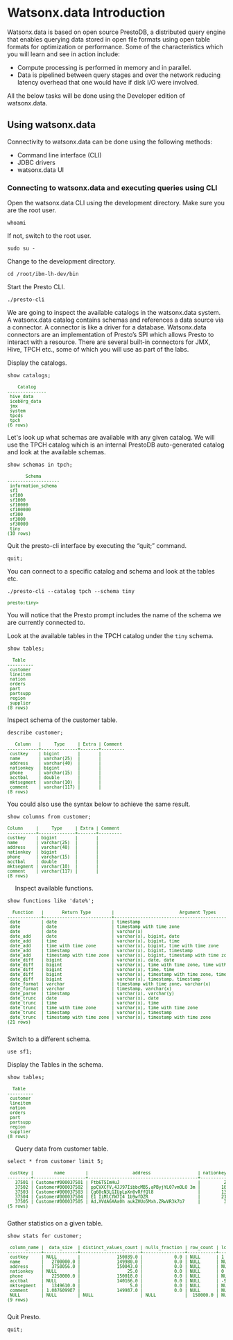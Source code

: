 # Watsonx.data Introduction
 
 Watsonx.data is based on open source PrestoDB, a distributed query engine that enables querying data stored in open file formats using open table formats for optimization or performance. Some of the characteristics which you will learn and see in action include:

   * Compute processing is performed in memory and in parallel.
   * Data is pipelined between query stages and over the network reducing latency overhead that one would have if disk I/O were involved.

All the below tasks will be done using the Developer edition of watsonx.data.

## Using watsonx.data
Connectivity to watsonx.data can be done using the following methods:

   * Command line interface (CLI)
   * JDBC drivers
   * watsonx.data UI 

### Connecting to watsonx.data and executing queries using CLI

Open the watsonx.data CLI using the development directory. Make sure you are the root user. 
```
whoami
```

If not, switch to the root user.
```
sudo su -
```
Change to the development directory.
```
cd /root/ibm-lh-dev/bin
```
Start the Presto CLI.
```
./presto-cli
```

We are going to inspect the available catalogs in the watsonx.data system. A watsonx.data catalog contains schemas and references a data source via a connector. A connector is like a driver for a database. Watsonx.data connectors are an implementation of Presto’s SPI which allows Presto to interact with a resource. There are several built-in connectors for JMX, Hive, TPCH etc., some of which you will use as part of the labs.

Display the catalogs.
```
show catalogs;
```
<pre style="font-size: small; color: darkgreen; overflow: auto">
    Catalog    
---------------
 hive_data     
 iceberg_data 
 jmx           
 system        
 tpcds         
 tpch          
(6 rows)
</pre>

Let's look up what schemas are available with any given catalog. We will use the TPCH catalog which is an internal PrestoDB auto-generated catalog and look at the available schemas.
```
show schemas in tpch;
```
<pre style="font-size: small; color: darkgreen; overflow: auto">
       Schema       
--------------------
 information_schema 
 sf1                
 sf100              
 sf1000             
 sf10000            
 sf100000           
 sf300              
 sf3000             
 sf30000            
 tiny               
(10 rows)
</pre>
Quit the presto-cli interface by executing the “quit;” command.
```
quit;
```

You can connect to a specific catalog and schema and look at the tables etc.
```
./presto-cli --catalog tpch --schema tiny
```
<pre style="font-size: small; color: darkgreen; overflow: auto">
presto:tiny>
</pre>
You will notice that the Presto prompt includes the name of the schema we are currently connected to.

Look at the available tables in the TPCH catalog under the `tiny` schema.
```
show tables;
```
<pre style="font-size: small; color: darkgreen; overflow: auto">
  Table   
----------
 customer 
 lineitem 
 nation   
 orders   
 part     
 partsupp 
 region   
 supplier 
(8 rows)
</pre>

Inspect schema of the customer table.
```
describe customer;
```
<pre style="font-size: small; color: darkgreen; overflow: auto">
   Column   |     Type     | Extra | Comment 
------------+--------------+-------+---------
 custkey    | bigint       |       |         
 name       | varchar(25)  |       |         
 address    | varchar(40)  |       |         
 nationkey  | bigint       |       |         
 phone      | varchar(15)  |       |         
 acctbal    | double       |       |         
 mktsegment | varchar(10)  |       |         
 comment    | varchar(117) |       |         
(8 rows)
</pre>

You could also use the syntax below to achieve the same result.
```
show columns from customer;
```
<pre style="font-size: small; color: darkgreen; overflow: auto">
Column     |     Type     | Extra | Comment
-----------+--------------+-------+---------
custkey    | bigint       |       |
name       | varchar(25)  |       |
address    | varchar(40)  |       |
nationkey  | bigint       |       |
phone      | varchar(15)  |       |
acctbal    | double       |       |
mktsegment | varchar(10)  |       |
comment    | varchar(117) |       |
(8 rows)
</pre>
 
Inspect available functions.
```
show functions like 'date%';
```
<pre style="font-size: small; color: darkgreen; overflow: auto">
  Function   |       Return Type        |                         Argument Types                         | Function Type | Deterministic |                         Description                         | Variable Arity | Built In | Temporary | Language 
-------------+--------------------------+----------------------------------------------------------------+---------------+---------------+-------------------------------------------------------------+----------------+----------+-----------+----------
 date        | date                     | timestamp                                                      | scalar        | true          |                                                             | false          | true     | false     |          
 date        | date                     | timestamp with time zone                                       | scalar        | true          |                                                             | false          | true     | false     |          
 date        | date                     | varchar(x)                                                     | scalar        | true          |                                                             | false          | true     | false     |          
 date_add    | date                     | varchar(x), bigint, date                                       | scalar        | true          | add the specified amount of date to the given date          | false          | true     | false     |          
 date_add    | time                     | varchar(x), bigint, time                                       | scalar        | true          | add the specified amount of time to the given time          | false          | true     | false     |          
 date_add    | time with time zone      | varchar(x), bigint, time with time zone                        | scalar        | true          | add the specified amount of time to the given time          | false          | true     | false     |          
 date_add    | timestamp                | varchar(x), bigint, timestamp                                  | scalar        | true          | add the specified amount of time to the given timestamp     | false          | true     | false     |          
 date_add    | timestamp with time zone | varchar(x), bigint, timestamp with time zone                   | scalar        | true          | add the specified amount of time to the given timestamp     | false          | true     | false     |          
 date_diff   | bigint                   | varchar(x), date, date                                         | scalar        | true          | difference of the given dates in the given unit             | false          | true     | false     |          
 date_diff   | bigint                   | varchar(x), time with time zone, time with time zone           | scalar        | true          | difference of the given times in the given unit             | false          | true     | false     |          
 date_diff   | bigint                   | varchar(x), time, time                                         | scalar        | true          | difference of the given times in the given unit             | false          | true     | false     |          
 date_diff   | bigint                   | varchar(x), timestamp with time zone, timestamp with time zone | scalar        | true          | difference of the given times in the given unit             | false          | true     | false     |          
 date_diff   | bigint                   | varchar(x), timestamp, timestamp                               | scalar        | true          | difference of the given times in the given unit             | false          | true     | false     |          
 date_format | varchar                  | timestamp with time zone, varchar(x)                           | scalar        | true          |                                                             | false          | true     | false     |          
 date_format | varchar                  | timestamp, varchar(x)                                          | scalar        | true          |                                                             | false          | true     | false     |          
 date_parse  | timestamp                | varchar(x), varchar(y)                                         | scalar        | true          |                                                             | false          | true     | false     |          
 date_trunc  | date                     | varchar(x), date                                               | scalar        | true          | truncate to the specified precision in the session timezone | false          | true     | false     |          
 date_trunc  | time                     | varchar(x), time                                               | scalar        | true          | truncate to the specified precision in the session timezone | false          | true     | false     |          
 date_trunc  | time with time zone      | varchar(x), time with time zone                                | scalar        | true          | truncate to the specified precision                         | false          | true     | false     |          
 date_trunc  | timestamp                | varchar(x), timestamp                                          | scalar        | true          | truncate to the specified precision in the session timezone | false          | true     | false     |          
 date_trunc  | timestamp with time zone | varchar(x), timestamp with time zone                           | scalar        | true          | truncate to the specified precision                         | false          | true     | false     |          
(21 rows)

</pre>
Switch to a different schema.
```
use sf1;
```
Display the Tables in the schema.
```
show tables;
```
<pre style="font-size: small; color: darkgreen; overflow: auto">
  Table   
----------
 customer 
 lineitem 
 nation   
 orders   
 part     
 partsupp 
 region   
 supplier 
(8 rows)
</pre>
 
Query data from customer table.
```
select * from customer limit 5;
```
<pre style="font-size: small; color: darkgreen; overflow: auto">
 custkey |        name        |                 address                  | nationkey |      phone      | acctbal | mktsegment |                                                comment                                                
---------+--------------------+------------------------------------------+-----------+-----------------+---------+------------+-------------------------------------------------------------------------------------------------------
   37501 | Customer#000037501 | Ftb6T5ImHuJ                              |         2 | 12-397-688-6719 | -324.85 | HOUSEHOLD  | pending ideas use carefully. express, ironic platelets use among the furiously regular instructions.  
   37502 | Customer#000037502 | ppCVXCFV,4JJ97IibbcMB5,aPByjYL07vmOLO 3m |        18 | 28-515-931-4624 |  5179.2 | BUILDING   | express deposits. pending, regular deposits wake furiously bold deposits. regular                     
   37503 | Customer#000037503 | Cg60cN3LGIUpLpXn0vRffQl8                 |        13 | 23-977-571-7365 | 1862.32 | BUILDING   | ular deposits. furiously ironic deposits integrate carefully among the iron                           
   37504 | Customer#000037504 | E1 IiMlCfW7I4 1b9wfDZR                   |        21 | 31-460-590-3623 | 2955.33 | HOUSEHOLD  | s believe slyly final foxes. furiously e                                                              
   37505 | Customer#000037505 | Ad,XVdA6XAa0h aukZHUo5Mxh,ZRwVR3k7b7     |         3 | 13-521-760-7263 | 3243.15 | FURNITURE  | ites according to the quickly bold instru                                                             
(5 rows)

</pre>

Gather statistics on a given table.
```
show stats for customer;
```
<pre style="font-size: small; color: darkgreen; overflow: auto">
 column_name |  data_size  | distinct_values_count | nulls_fraction | row_count | low_value | high_value 
-------------+-------------+-----------------------+----------------+-----------+-----------+------------
 custkey     | NULL        |              150039.0 |            0.0 | NULL      | 1         | 150000     
 name        |   2700000.0 |              149980.0 |            0.0 | NULL      | NULL      | NULL       
 address     |   3758056.0 |              150043.0 |            0.0 | NULL      | NULL      | NULL       
 nationkey   | NULL        |                  25.0 |            0.0 | NULL      | 0         | 24         
 phone       |   2250000.0 |              150018.0 |            0.0 | NULL      | NULL      | NULL       
 acctbal     | NULL        |              140166.0 |            0.0 | NULL      | -999.99   | 9999.99    
 mktsegment  |   1349610.0 |                   5.0 |            0.0 | NULL      | NULL      | NULL       
 comment     | 1.0876099E7 |              149987.0 |            0.0 | NULL      | NULL      | NULL       
 NULL        | NULL        | NULL                  | NULL           |  150000.0 | NULL      | NULL       
(9 rows)

</pre>

Quit Presto.
```
quit;
```
